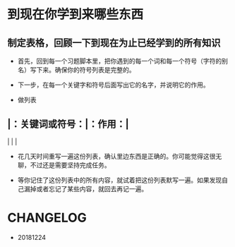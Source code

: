 
# 到现在你学到来哪些东西


## 制定表格，回顾一下到现在为止已经学到的所有知识


- 首先，回到每一个习题脚本里，把你遇到的每一个词和每一个符号（字符的别名）写下来。确保你的符号列表是完整的。

- 下一步，在每一个关键字和符号后面写出它的名字，并说明它的作用。

-  做列表


|：关键词或符号：|：作用：|
-----------------------
|             |       |









- 花几天时间重写一遍这份列表，确认里边东西是正确的。你可能觉得这很无聊，不过还是需要坚持完成任务。


- 等你记住了这份列表中的所有内容，就试着把这份列表默写一遍。如果发现自己漏掉或者忘记了某些内容，就回去再记一遍。




# CHANGELOG
- 20181224
